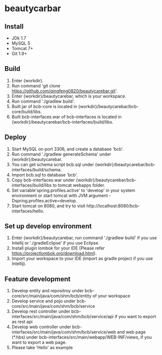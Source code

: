 # beautycarbar

## Install
* JDk 1.7
* MySQL 5
* Tomcat 7+
* Git 1.9+

## Build
1. Enter {workdir}.
2. Run command 'git clone https://github.com/qingfeng0820/beautycarebar.git'.
3. Enter {workdir}/beautycarebar, which is your workspace.
3. Run command './gradlew build'.
4. Built jar of bcb-core is located in {workdir}/beautycarebar/bcb-core/build/libs.
5. Built bcb-interfaces.war of bcb-interfaces is located in {workdir}/beautycarebar/bcb-interfaces/build/libs.

## Deploy
1. Start MySQL on port 3306, and create a database 'bcb'.
2. Run command './gradlew generateSchema' under {workdir}/beautycarebar.
3. You can get schema script bcb.sql under {workdir}/beautycarebar/bcb-interfaces/build/schema.
4. Import bcb.sql to database 'bcb'.
5. Copy bcb-interfaces.war under {workdir}/beautycarebar/bcb-interfaces/build/libs to tomcat webapps folder.
6. Set variable'spring.profiles.active' to 'develop' in your system environment or start tomcat with JVM argument -Dspring.profiles.active=develop.
7. Start tomcat on 8080, and try to visit http://localhost:8080/bcb-interfaces/hello.

## Set up develop environment
1. Enter {workdir}/beautycarebar, run command './gradlew build' if you use Intellij or './gradleEclipse' if you use Eclipse.
2. Install plugin lombok for your IDE (Please refer https://projectlombok.org/download.html).
3. Import your workspace to your IDE (import as gradle project if you use Intellij).

## Feature development
1. Develop entity and repositroy under bcb-core/src/main/java/com/shm/bcb/entity of your workspace
2. Develop service and pojo under bcb-core/src/main/java/com/shm/bcb/service
3. Develop rest controller under bcb-interfaces/src/main/java/com/shm/bcb/service/api if you want to export as rest api
4. Develop web controller under bcb-interfaces/src/main/java/com/shm/bcb/service/web and web page (*.hbs) under bcb-interfaces/src/main/webapp/WEB-INF/views, if you want to export a web page.
5. Please take 'Hello' as example
